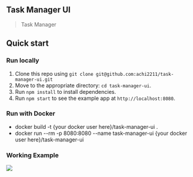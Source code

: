 ## Task Manager UI
> Task Manager


## Quick start

### Run locally
1. Clone this repo using `git clone git@github.com:achi2211/task-manager-ui.git`
2. Move to the appropriate directory: `cd task-manager-ui`.<br />
3. Run `npm install` to install dependencies.<br />
4. Run `npm start` to see the example app at `http://localhost:8080`.

### Run with Docker
* docker build -t {your docker user here}/task-manager-ui .
* docker run --rm -p 8080:8080 --name task-manager-ui {your docker user here}/task-manager-ui

### Working Example

![](http://g.recordit.co/yWSVuzMO0b.gif)
